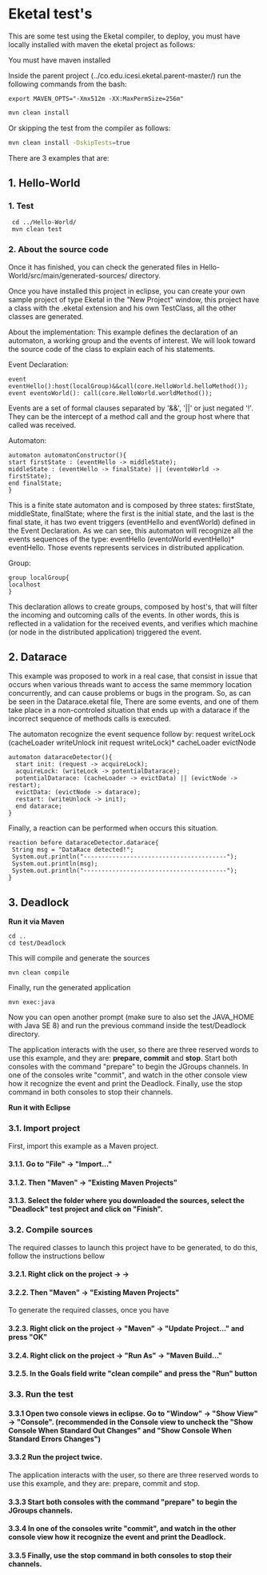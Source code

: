 # Eketal test's

  This are some test using the Eketal compiler, to deploy, you must have locally installed with maven the eketal project as follows:

  You must have maven installed

  Inside the parent project (../co.edu.icesi.eketal.parent-master/) run the following commands from the bash:

```
export MAVEN_OPTS="-Xmx512m -XX:MaxPermSize=256m"
```

```bash
mvn clean install
```

Or skipping the test from the compiler as follows:
```bash
mvn clean install -DskipTests=true
```

There are 3 examples that are:

## 1. Hello-World

### 1. Test
```
 cd ../Hello-World/
 mvn clean test
```

### 2. About the source code
   Once it has finished, you can check the generated files in Hello-World/src/main/generated-sources/ directory.
  
   Once you have installed this project in eclipse, you can create your own sample project of type Eketal in the "New Project" window, this project have a class with the .eketal extension and his own TestClass, all the other classes are generated.
   
   About the implementation: This example defines the declaration of an automaton, a working group and the events of interest. We will look toward the source code of the class to explain each of his statements.
   
   Event Declaration:
   ```
event eventHello():host(localGroup)&&call(core.HelloWorld.helloMethod());
event eventoWorld(): call(core.HelloWorld.worldMethod());
   ```
   Events are a set of formal clauses separated by '&&', '||' or just negated '!'. They can be the intercept of a method call and the group host where that called was received.

   Automaton:
   
   ```
automaton automatonConstructor(){
  start firstState : (eventHello -> middleState);
  middleState : (eventHello -> finalState) || (eventoWorld -> firstState);
  end finalState;
}
   ```
   This is a finite state automaton and is composed by three states: firstState, middleState, finalState; where the first is the initial state, and the last is the final state, it has two event triggers (eventHello and eventWorld) defined in the Event Declaration. As we can see, this automaton will recognize all the events sequences of the type: eventHello (eventoWorld eventHello)* eventHello. Those events represents services in distributed application.
   
   Group:
   ```
group localGroup{
  localhost
}
   ```
   This declaration allows to create groups, composed by host's, that will filter the incoming and outcoming calls of the events. In other words, this is reflected in a validation for the received events, and verifies which machine (or node in the distributed application) triggered the event.


## 2. Datarace
  This example was proposed to work in a real case, that consist in issue that occurs when various threads want to access the same memmory location concurrently, and can cause problems or bugs in the program. So, as can be seen in the Datarace.eketal file, There are some events, and one of them take place in a non-controled situation that ends up with a datarace if the incorrect sequence of methods calls is executed.

  The automaton recognize the event sequence follow by: request writeLock (cacheLoader writeUnlock init request writeLock)* cacheLoader evictNode
```
automaton dataraceDetector(){
  start init: (request -> acquireLock);
  acquireLock: (writeLock -> potentialDatarace);
  potentialDatarace: (cacheLoader -> evictData) || (evictNode -> restart);
  evictData: (evictNode -> datarace);
  restart: (writeUnlock -> init);
  end datarace;
}
```

  Finally, a reaction can be performed when occurs this situation.
 ``` 
reaction before dataraceDetector.datarace{
  String msg = "DataRace detected!";
  System.out.println("----------------------------------------");
  System.out.println(msg);
  System.out.println("----------------------------------------");
}
```

## 3. Deadlock

**Run it via Maven**

```
cd ..
cd test/Deadlock
```
This will compile and generate the sources
```
mvn clean compile
```
Finally, run the generated application
```
mvn exec:java
```
Now you can open another prompt (make sure to also set the JAVA_HOME with Java SE 8) and run the previous command inside the test/Deadlock directory.

The application interacts with the user, so there are three reserved words to use this example, and they are: **prepare**, **commit** and **stop**.
Start both consoles with the command "prepare" to begin the JGroups channels.
In one of the consoles write "commit", and watch in the other console view how it recognize the event and print the Deadlock. 
Finally, use the stop command in both consoles to stop their channels.

**Run it with Eclipse**

### 3.1. Import project
First, import this example as a Maven project.
#### 3.1.1. Go to "File" -> "Import…"
#### 3.1.2. Then "Maven" -> "Existing Maven Projects"
#### 3.1.3. Select the folder where you downloaded the sources, select the "Deadlock" test project and click on "Finish".

### 3.2. Compile sources
The required classes to launch this project have to be generated, to do this, follow the instructions bellow
#### 3.2.1. Right click on the project ->  ->
#### 3.2.2. Then "Maven" -> "Existing Maven Projects"

To generate the required classes, once you have
#### 3.2.3. Right click on the project -> "Maven" -> "Update Project..." and press "OK"
#### 3.2.4. Right click on the project -> "Run As" -> "Maven Build..."
#### 3.2.5. In the Goals field write "clean compile" and press the "Run" button

### 3.3. Run the test

#### 3.3.1 Open two console views in eclipse. Go to "Window" -> "Show View" -> "Console". (recommended in the Console view to uncheck the "Show Console When Standard Out Changes" and "Show Console When Standard Errors Changes")
#### 3.3.2 Run the project twice.
The application interacts with the user, so there are three reserved words to use this example, and they are: prepare, commit and stop.
#### 3.3.3 Start both consoles with the command "prepare" to begin the JGroups channels.
#### 3.3.4 In one of the consoles write "commit", and watch in the other console view how it recognize the event and print the Deadlock. 
#### 3.3.5 Finally, use the stop command in both consoles to stop their channels.
  
